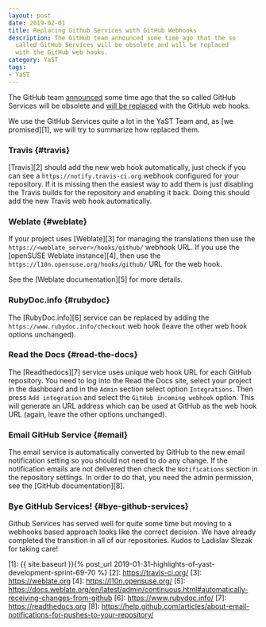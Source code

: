 ```yaml
---
layout: post
date: 2019-02-01
title: Replacing Github Services with GitHub Webhooks
description: The GitHub team announced some time ago that the so
  called GitHub Services will be obsolete and will be replaced
  with the GitHub web hooks.
category: YaST
tags:
- YaST
---
```


The GitHub team <a href="https://developer.github.com/changes/2018-11-05-github-services-brownout/">announced</a> some time ago that the so called GitHub Services will be obsolete and <a href="https://developer.github.com/v3/guides/replacing-github-services/">will be replaced</a> with the GitHub web hooks.

We use the GitHub Services quite a lot in the YaST Team and, as [we
promised][1], we will try to summarize how replaced them.

### Travis   {#travis}

[Travis][2] should add the new web hook automatically, just check if you
can see a `https://notify.travis-ci.org` webhook configured for your
repository. If it is missing then the easiest way to add them is just
disabling the Travis builds for the repository and enabling it back.
Doing this should add the new Travis web hook automatically.

### Weblate   {#weblate}

If your project uses [Weblate][3] for managing the translations then use
the `https://<weblate_server>/hooks/github/` webhook URL. If you use the
[openSUSE Weblate instance][4], then use the
`https://l10n.opensuse.org/hooks/github/` URL for the web hook.

See the [Weblate documentation][5] for more details.

### RubyDoc.info   {#rubydoc}

The [RubyDoc.info][6] service can be replaced by adding the
`https://www.rubydoc.info/checkout` web hook (leave the other web hook
options unchanged).

### Read the Docs   {#read-the-docs}

The [Readthedocs][7] service uses unique web hook URL for each GitHub
repository. You need to log into the Read the Docs site, select your
project in the dashboard and in the `Admin` section select option
`Integrations`. Then press `Add integration` and select the `GitHub
incoming webhook` option. This will generate an URL address which can be
used at GitHub as the web hook URL (again, leave the other options
unchanged).

### Email GitHub Service   {#email}

The email service is automatically converted by GitHub to the new email
notification setting so you should not need to do any change. If the
notification emails are not delivered then check the `Notifications`
section in the repository settings. In order to do that, you need the
admin permission, see the [GitHub documentation][8].

### Bye GitHub Services!   {#bye-github-services}

Github Services has served well for quite some time but moving to a
webhooks based approach looks like the correct decision. We have already
completed the transition in all of our repositories. Kudos to Ladislav
Slezak for taking care!



[1]: {{ site.baseurl }}{% post_url 2019-01-31-highlights-of-yast-development-sprint-69-70 %}
[2]: https://travis-ci.org/
[3]: https://weblate.org
[4]: https://l10n.opensuse.org/
[5]: https://docs.weblate.org/en/latest/admin/continuous.html#automatically-receiving-changes-from-github
[6]: https://www.rubydoc.info/
[7]: https://readthedocs.org
[8]: https://help.github.com/articles/about-email-notifications-for-pushes-to-your-repository/
